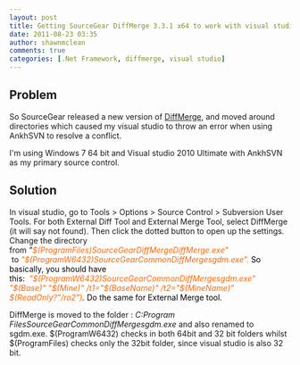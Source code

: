 ```yaml
---
layout: post
title: Getting SourceGear DiffMerge 3.3.1 x64 to work with visual studio 2010
date: 2011-08-23 03:35
author: shawnmclean
comments: true
categories: [.Net Framework, diffmerge, visual studio]
---
```

<h2>Problem</h2>
So SourceGear released a new version of <a href="http://www.sourcegear.com/diffmerge/">DiffMerge</a>, and moved around directories which caused my visual studio to throw an error when using AnkhSVN to resolve a conflict.

I'm using Windows 7 64 bit and Visual studio 2010 Ultimate with AnkhSVN as my primary source control.
<h2>Solution</h2>
In visual studio, go to Tools &gt; Options &gt; Source Control &gt; Subversion User Tools. For both External Diff Tool and External Merge Tool, select DiffMerge (it will say not found). Then click the dotted button to open up the settings. Change the directory from <em>"<span style="color: #ff6600;">$(ProgramFiles)SourceGearDiffMergeDiffMerge.exe" </span></em> to <span style="color: #ff6600;"><em>"$(ProgramW6432)SourceGearCommonDiffMergesgdm.exe". </em><span style="color: #000000;">So basically, you should have this: <span style="color: #ff6600;"> <em>"$(ProgramW6432)SourceGearCommonDiffMergesgdm.exe" "$(Base)" "$(Mine)" /t1="$(BaseName)" /t2="$(MineName)" $(ReadOnly?"/ro2")<span style="color: #000000;">. </span></em><span style="color: #000000;">Do the same for External Merge tool.</span></span></span></span>

DiffMerge is moved to the folder : <em>C:Program FilesSourceGearCommonDiffMergesgdm.exe </em>and also renamed to sgdm.exe. $(ProgramW6432) checks in both 64bit and 32 bit folders whilst $(ProgramFiles) checks only the 32bit folder, since visual studio is also 32 bit.
